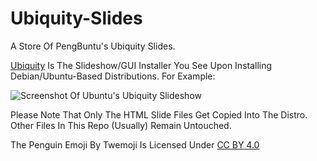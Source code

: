 # Ubiquity-Slides

A Store Of PengBuntu's Ubiquity Slides.

[Ubiquity](https://wiki.ubuntu.com/Ubiquity) Is The Slideshow/GUI Installer You See Upon Installing Debian/Ubuntu-Based Distributions. For Example:

![Screenshot Of Ubuntu's Ubiquity Slideshow](https://github.com/PengBuntu/Ubiquity-Slides/assets/74113025/fbd42d68-d9bf-497d-ab3d-25d5f3c77b5c)

Please Note That Only The HTML Slide Files Get Copied Into The Distro. Other Files In This Repo (Usually) Remain Untouched.

The Penguin Emoji By Twemoji Is Licensed Under [CC BY 4.0](http://creativecommons.org/licenses/by/4.0/)
